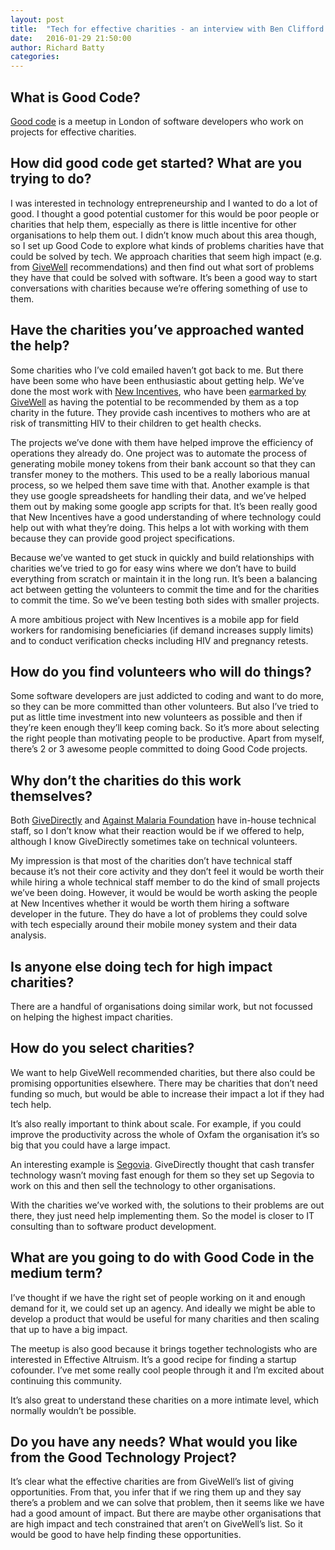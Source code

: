 ```yaml
---
layout: post
title:  "Tech for effective charities - an interview with Ben Clifford from Good Code"
date:   2016-01-29 21:50:00
author: Richard Batty
categories:
---
```


## What is Good Code?

[Good code](http://tinyletter.com/goodcode) is a meetup in London of software developers who work on projects for effective charities.

## How did good code get started? What are you trying to do?

I was interested in technology entrepreneurship and I wanted to do a lot of good. I thought a good potential customer for this would be poor people or charities that help them, especially as there is little incentive for other organisations to help them out. I didn’t know much about this area though, so I set up Good Code to explore what kinds of problems charities have that could be solved by tech. We approach charities that seem high impact (e.g. from [GiveWell](http://www.givewell.org/) recommendations) and then find out what sort of problems they have that could be solved with software. It’s been a good way to start conversations with charities because we’re offering something of use to them.

## Have the charities you’ve approached wanted the help?

Some charities who I’ve cold emailed haven’t got back to me. But there have been some who have been enthusiastic about getting help. We’ve done the most work with [New Incentives](http://www.newincentives.org/), who have been [earmarked by GiveWell](http://www.givewell.org/international/charities/new-incentives) as having the potential to be recommended by them as a top charity in the future. They provide cash incentives to mothers who are at risk of transmitting HIV to their children to get health checks.

The projects we’ve done with them have helped improve the efficiency of operations they already do. One project was to automate the process of generating mobile money tokens from their bank account so that they can transfer money to the mothers. This used to be a really laborious manual process, so we helped them save time with that. Another example is that they use google spreadsheets for handling their data, and we’ve helped them out by making some google app scripts for that. It’s been really good that New Incentives have a good understanding of where technology could help out with what they’re doing. This helps a lot with working with them because they can provide good project specifications.

Because we’ve wanted to get stuck in quickly and build relationships with charities we’ve tried to go for easy wins where we don’t have to build everything from scratch or maintain it in the long run. It’s been a balancing act between getting the volunteers to commit the time and for the charities to commit the time. So we’ve been testing both sides with smaller projects.

A more ambitious project with New Incentives is a mobile app for field workers for randomising beneficiaries (if demand increases supply limits) and to conduct verification checks including HIV and pregnancy retests.

## How do you find volunteers who will do things?

Some software developers are just addicted to coding and want to do more, so they can be more committed than other volunteers. But also I’ve tried to put as little time investment into new volunteers as possible and then if they’re keen enough they’ll keep coming back. So it’s more about selecting the right people than motivating people to be productive. Apart from myself, there’s 2 or 3 awesome people committed to doing Good Code projects.

## Why don’t the charities do this work themselves?

Both [GiveDirectly](https://www.givedirectly.org/) and [Against Malaria Foundation](https://www.againstmalaria.com/) have in-house technical staff, so I don’t know what their reaction would be if we offered to help, although I know GiveDirectly sometimes take on technical volunteers.

My impression is that most of the charities don’t have technical staff because it’s not their core activity and they don’t feel it would be worth their while hiring a whole technical staff member to do the kind of small projects we’ve been doing. However, it would be would be worth asking the people at New Incentives whether it would be worth them hiring a software developer in the future. They do have a lot of problems they could solve with tech especially around their mobile money system and their data analysis.

## Is anyone else doing tech for high impact charities?

There are a handful of organisations doing similar work, but not focussed on helping the highest impact charities.

## How do you select charities?

We want to help GiveWell recommended charities, but there also could be promising opportunities elsewhere. There may be charities that don’t need funding so much, but would be able to increase their impact a lot if they had tech help.

It’s also really important to think about scale. For example, if you could improve the productivity across the whole of Oxfam the organisation it’s so big that you could have a large impact.

An interesting example is [Segovia](http://www.thesegovia.com/). GiveDirectly thought that cash transfer technology wasn’t moving fast enough for them so they set up Segovia to work on this and then sell the technology to other organisations.

With the charities we’ve worked with, the solutions to their problems are out there, they just need help implementing them. So the model is closer to IT consulting than to software product development.

## What are you going to do with Good Code in the medium term?

I’ve thought if we have the right set of people working on it and enough demand for it, we could set up an agency. And ideally we might be able to develop a product that would be useful for many charities and then scaling that up to have a big impact.

The meetup is also good because it brings together technologists who are interested in Effective Altruism. It’s a good recipe for finding a startup cofounder. I’ve met some really cool people through it and I’m excited about continuing this community.

It’s also great to understand these charities on a more intimate level, which normally wouldn’t be possible.

## Do you have any needs? What would you like from the Good Technology Project?

It’s clear what the effective charities are from GiveWell’s list of giving opportunities. From that, you infer that if we ring them up and they say there’s a problem and we can solve that problem, then it seems like we have had a good amount of impact. But there are maybe other organisations that are high impact and tech constrained that aren’t on GiveWell’s list. So it would be good to have help finding these opportunities.
